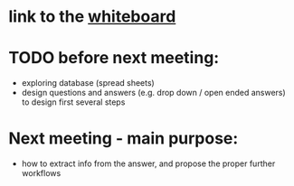 # link to the [whiteboard](https://zoom.us/wb/db/SoG3httnSJ6neKFbgSwWvg/p/52879695413248)


# TODO before next meeting:
- exploring database (spread sheets)
- design questions and answers (e.g. drop down / open ended answers) to design first several steps

# Next meeting - main purpose:
- how to extract info from the answer, and propose the proper further workflows
